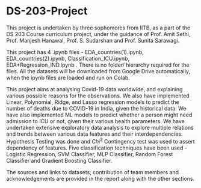 # DS-203-Project
This project is undertaken by three sophomores from IITB, as a part of the DS 203 Course curriculum project, under the guidance of Prof. Amit Sethi, Prof. Manjesh Hanawal, Prof. S. Sudarshan and Prof. Sunita Sarawagi. 

This project has 4 .ipynb files - EDA_countries(1).ipynb, EDA_countries(2).ipynb,  Classification_ICU.ipynb,  EDA+Regression_IND.ipynb    . 
There is no folder/ hierarchy required for the files. All the datasets will be downloaded from Google Drive automatically, when the ipynb files are loaded and run on Colab. 

This project aims at analysing Covid-19 data worldwide, and explaining various possible reasons for the observations. We also have implemented Linear, Polynomial, Ridge, and Lasso regression models to predict the number of deaths due to COVID-19 in India, given the historical data. We have also implemented ML models to predict whether a person might need admission to ICU or not, given their various health parameters. We have undertaken extensive exploratory data analysis to explore multiple relations and trends between various data features and their interdependencies. Hypothesis Testing was done and $Chi^2$ Contingency test was used to assert dependency of features. Five classification techniques have been used - 
Logistic Regression, SVM Classifier, MLP Classifier, Random Forest Classifier and Gradient Boosting Classifier. 


The sources and links to datasets, contribution of team members and acknowledgements are provided in the report along with the other sections. 
